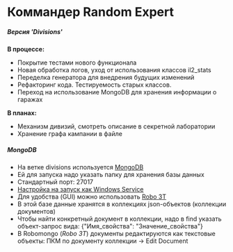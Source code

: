 # Коммандер Random Expert
##### Версия 'Divisions'
**В процессе:**

* Покрытие тестами нового функционала
* Новая обработка логов, уход от использования классов il2_stats
* Переделка генератора для внедрения будущих изменений
* Рефакторинг кода. Тестируемость старых классов.
* Переход на использование MongoDB для хранения информации о гаражах

**В планах:**

* Механизм дивизий, смотреть описание в секретной лаборатории
* Хранение графа кампании в файле



##### MongoDB
* На ветке divisions используется [MongoDB](https://www.mongodb.com/download-center?jmp=nav#community)
* Ей для запуска надо указать папку для хранения базы данных
* Стандартный порт: 27017
* [Настройка на запуск как Windows Service](https://stackoverflow.com/questions/2438055/how-to-run-mongodb-as-windows-service)
* Для удобства (GUI) можно использовать [Robo 3T](https://robomongo.org)
* В этой базе данные хранятся в коллекциях json-объектов (коллекции документов)
* Чтобы найти конкретный документ в коллекции, надо в find указать объект-запрос вида: {"Имя_свойства": "Значение_свойства"}
* В Robomongo (*Robo 3T*) документы редактируются как текстовые объекты: ПКМ по документу коллекции -> Edit Document
